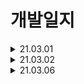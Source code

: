 # 개발일지

<details>
<summary>21.03.01</summary>

클래스 다이어그램 작성 완료

부분적으로 서비스를 구현하면서 수정할 부분 많음.
   - 서비스에 알맞는 DTO 생성 필요

명명규칙 일관화 필요

</details>

<details>
<summary>21.03.02</summary>

클래스 다이어그램과 ERD를 참조하여 객체 정의하기
   - Library, Room, Seat 등

</details>

<details>
<summary>21.03.06</summary>

ERD 참조하여 Class 생성 : ERD - Class 맵핑

Layer로 나누지 않고, Feature로 package를 나누었습니다.
   - Layer로 나누면 domain 안에 뭔가 다 들어가서 프로젝트 관리하기가 시작하는 입장에서 힘들거 같아서 Feature로 나누었습니다.

Ex) library.domain, room.domain, ... 

## 아직 남은 작업
### Reservation
- onwer 필드 추가 필요 : member 필드와 타입이 같아서 Error 발생 -> 해결 필요
   - JPA 강의에서 배웠는데 기억이 나지 않네요..ㅠ
   - 참고해서 해결하기!

### Package 구성 의문
- Seat 안에 Favorite Seat, Seat Usage History를 넣는게 맞는 것일까..?
- Board는 Notice, RegularMemberRequest, RegularMemberAnswer, Question, Answer 이렇게 다 넣었는데.. 흐음
- Board 쪽은 뭔가 하나의 분류로 엮이는 느낌인데 Seat는 모르겠네요..
- 조금 더 깊게 생각해보기

</details>